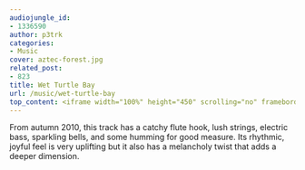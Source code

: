```yaml
---
audiojungle_id:
- 1336590
author: p3trk
categories:
- Music
cover: aztec-forest.jpg
related_post:
- 823
title: Wet Turtle Bay
url: /music/wet-turtle-bay
top_content: <iframe width="100%" height="450" scrolling="no" frameborder="no" src="https://w.soundcloud.com/player/?url=https%3A//api.soundcloud.com/tracks/203323889&amp;auto_play=false&amp;hide_related=false&amp;show_comments=true&amp;show_user=true&amp;show_reposts=false&amp;visual=true"></iframe>
---
```


From autumn 2010, this track has a catchy flute hook, lush strings, electric bass, sparkling bells, and some humming for good measure. Its rhythmic, joyful feel is very uplifting but it also has a melancholy twist that adds a deeper dimension. <!--<a href="http://audiojungle.net/search?utf8=%E2%9C%93&#038;term=1336590&#038;ref=peterkappus" onclick="javascript:_gaq.push(['_trackEvent','outbound-article','http://audiojungle.net']);">Royalty-free licensing available.</a>-->
